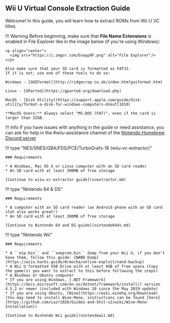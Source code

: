## Wii U Virtual Console Extraction Guide

Welcome! In this guide, you will learn how to extract ROMs from Wii U VC titles.

!!! Warning
    Before beginning, make sure that **File Name Extensions** is enabled in File Explorer like in the image below (if you're using Windows):

    <p align="center">
      <img src="https://i.imgur.com/Enayp9F.png" alt="File Explorer"/>
    </p>

    Also make sure that your SD card is formatted as FAT32.
    If it is not, use one of these tools to do so:

    Windows - [GUIFormat](http://ridgecrop.co.uk/index.htm?guiformat.htm)

    Linux - [GParted](https://gparted.org/download.php)

    MacOS - [Disk Utility](https://support.apple.com/guide/disk-utility/format-a-disk-for-windows-computers-dskutl1010)

    **MacOS Users:** Always select "MS-DOS (FAT)", even if the card is larger than 32GB.

!!! Info
    If you have issues with anything in the guide or need assistance, you can ask for help in the #wiiu-assistance channel of the [Nintendo Homebrew Discord server](https://discord.gg/C29hYvh)

!!! type "NES/SNES/GBA/FDS/PCE/TurboGrafx-16 (wiiu-vc-extractor)"

    ### Requirements

    * A Windows, Mac OS X or Linux computer with an SD card reader
    * An SD card with at least 300MB of free storage

    [Continue to wiiu-vc-extractor guide](vcextractor.md)

!!! type "Nintendo 64 & DS"

    ### Requirements

    * A computer with an SD card reader (an Android phone with an SD card slot also works great!)
    * An SD card with at least 300MB of free storage

    [Continue to Nintendo 64 and DS guide](nintendo64ds.md)


!!! type "Nintendo Wii"

    ### Requirements

    * A ``otp.bin`` and ``seeprom.bin`` dump from your Wii U, if you don't have them, follow this guide: [NAND Dump](https://wiiu.hacks.guide/#/mocha/online-exploit/nand-backup)
    * A Wii U formatted USB Drive with at least 4GB of free space (Copy the game(s) you want to extract to this before following the steps)
    * A Windows or Ubuntu computer
    * If you are using Windows, [.NET Framework](https://docs.microsoft.com/en-us/dotnet/framework/install/) version 4.5.2 or newer (included with Windows 10 since the May 2019 update)
    * If you are using Ubuntu, [Wine](https://wiki.winehq.org/Download) (You may need to install Wine-Mono, instructions can be found [here](https://github.com/Lazr1026/Guides-and-Shit-v2/wiki/Wine-Mono-Installation))

    [Continue to Nintendo Wii guide](nintendowii.md)
